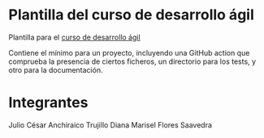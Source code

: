 # Plantilla del curso de desarrollo ágil 

Plantilla para el [curso de desarrollo ágil](https://jj.github.io/curso-tdd)

Contiene el mínimo para un proyecto, incluyendo una GitHub action que
comprueba la presencia de ciertos ficheros, un directorio para los
tests, y otro para la documentación.

# Integrantes
Julio César Anchiraico Trujillo
Diana Marisel Flores Saavedra